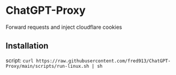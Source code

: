 # ChatGPT-Proxy
Forward requests and inject cloudflare cookies

## Installation

script: `curl https://raw.githubusercontent.com/fred913/ChatGPT-Proxy/main/scripts/run-linux.sh | sh`
